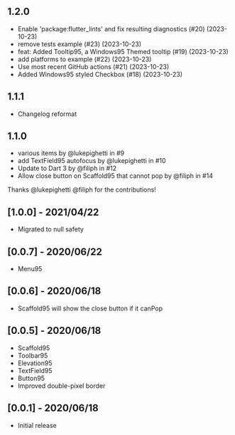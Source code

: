 ## 1.2.0

- Enable 'package:flutter_lints' and fix resulting diagnostics (#20) (2023-10-23)
- remove tests example (#23) (2023-10-23)
- feat: Added Tooltip95, a Windows95 Themed tooltip (#19) (2023-10-23)
- add platforms to example (#22) (2023-10-23)
- Use most recent GitHub actions (#21) (2023-10-23)
- Added Windows95 styled Checkbox (#18) (2023-10-23)

## 1.1.1

- Changelog reformat

## 1.1.0

- various items by @lukepighetti in #9
- add TextField95 autofocus by @lukepighetti in #10
- Update to Dart 3 by @filiph in #12
- Allow close button on Scaffold95 that cannot pop by @filiph in #14

Thanks @lukepighetti @filiph for the contributions!

## [1.0.0] - 2021/04/22

- Migrated to null safety

## [0.0.7] - 2020/06/22

- Menu95

## [0.0.6] - 2020/06/18

- Scaffold95 will show the close button if it canPop

## [0.0.5] - 2020/06/18

- Scaffold95
- Toolbar95
- Elevation95
- TextField95
- Button95
- Improved double-pixel border

## [0.0.1] - 2020/06/18

- Initial release
